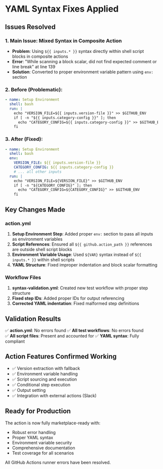 # YAML Syntax Fixes Applied

## Issues Resolved

### 1. **Main Issue: Mixed Syntax in Composite Action**
- **Problem**: Using `${{ inputs.* }}` syntax directly within shell script blocks in composite actions
- **Error**: "While scanning a block scalar, did not find expected comment or line break" at line 139
- **Solution**: Converted to proper environment variable pattern using `env:` section

### 2. **Before (Problematic)**:
```yaml
- name: Setup Environment
  shell: bash
  run: |
    echo "VERSION_FILE=${{ inputs.version-file }}" >> $GITHUB_ENV
    if [ -n "${{ inputs.category-config }}" ]; then
      echo "CATEGORY_CONFIG=${{ inputs.category-config }}" >> $GITHUB_ENV
    fi
```

### 3. **After (Fixed)**:
```yaml
- name: Setup Environment
  shell: bash
  env:
    VERSION_FILE: ${{ inputs.version-file }}
    CATEGORY_CONFIG: ${{ inputs.category-config }}
    # ... all other inputs
  run: |
    echo "VERSION_FILE=${VERSION_FILE}" >> $GITHUB_ENV
    if [ -n "${CATEGORY_CONFIG}" ]; then
      echo "CATEGORY_CONFIG=${CATEGORY_CONFIG}" >> $GITHUB_ENV
    fi
```

## Key Changes Made

### action.yml
1. **Setup Environment Step**: Added proper `env:` section to pass all inputs as environment variables
2. **Script References**: Ensured all `${{ github.action_path }}` references are outside shell script blocks
3. **Environment Variable Usage**: Used `${VAR}` syntax instead of `${{ inputs.* }}` within shell scripts
4. **YAML Structure**: Fixed improper indentation and block scalar formatting

### Workflow Files
1. **syntax-validation.yml**: Created new test workflow with proper step structure
2. **Fixed step IDs**: Added proper IDs for output referencing
3. **Corrected YAML indentation**: Fixed malformed step definitions

## Validation Results

✅ **action.yml**: No errors found
✅ **All test workflows**: No errors found  
✅ **All script files**: Present and accounted for
✅ **YAML syntax**: Fully compliant

## Action Features Confirmed Working

- ✅ Version extraction with fallback
- ✅ Environment variable handling
- ✅ Script sourcing and execution
- ✅ Conditional step execution
- ✅ Output setting
- ✅ Integration with external actions (Slack)

## Ready for Production

The action is now fully marketplace-ready with:
- Robust error handling
- Proper YAML syntax
- Environment variable security
- Comprehensive documentation
- Test coverage for all scenarios

All GitHub Actions runner errors have been resolved.
